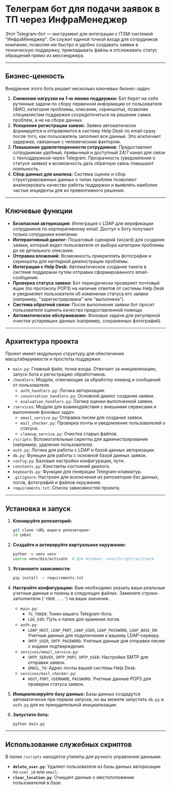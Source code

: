 # Телеграм бот для подачи заявок в ТП через ИнфраМенеджер

Этот Telegram-бот — инструмент для интеграции с ITSM-системой "ИнфраМенеджер". Он служит единой точкой входа для сотрудников компании, позволяя им быстро и удобно создавать заявки в техническую поддержку, прикладывать файлы и отслеживать статус обращений прямо из мессенджера.

---

## Бизнес-ценность

Внедрение этого бота решает несколько ключевых бизнес-задач:

1.  **Снижение нагрузки на 1-ю линию поддержки:** Бот берет на себя рутинные задачи по сбору первичной информации от пользователя (ФИО, категория проблемы, описание, скриншоты), позволяя специалистам поддержки сосредоточиться на решении самих проблем, а не на сборе данных.
2.  **Ускорение регистрации заявок:** Заявка автоматически формируется и отправляется в систему Help Desk по email сразу после того, как пользователь заполнил все данные. Это исключает задержки, связанные с человеческим фактором.
3.  **Повышение удовлетворенности сотрудников:** Предоставляет сотрудникам удобный, привычный и доступный 24/7 канал для связи с техподдержкой через Telegram. Прозрачность (уведомления о статусе заявки) и возможность дать обратную связь повышают лояльность.
4.  **Сбор данных для анализа:** Система оценок и сбор структурированных данных о типах проблем позволяют анализировать качество работы поддержки и выявлять наиболее частые инциденты для их превентивного решения.

---

## Ключевые функции

*   **Безопасная авторизация:** Интеграция с LDAP для верификации сотрудников по корпоративному email. Доступ к боту получают только сотрудники компании.
*   **Интерактивный диалог:** Пошаговый сценарий (wizard) для создания заявки, который ведет пользователя от выбора категории проблемы до ее детального описания.
*   **Отправка вложений:** Возможность прикреплять фотографии и скриншоты для наглядной демонстрации проблемы.
*   **Интеграция с Help Desk:** Автоматическое создание тикета в системе поддержки путем отправки сформированного email-сообщения.
*   **Проверка статуса заявки:** Бот периодически проверяет почтовый ящик (по протоколу POP3) на наличие ответов от системы Help Desk и уведомляет пользователя об изменении статуса его заявки (например, "зарегистрирована" или "выполнена").
*   **Система обратной связи:** После выполнения заявки бот просит пользователя оценить качество предоставленной помощи.
*   **Автоматическое обслуживание:** Фоновые задачи для регулярной очистки устаревших данных (например, сохраненных фотографий).

---

## Архитектура проекта

Проект имеет модульную структуру для обеспечения масштабируемости и простоты поддержки:

-   `main.py`: Главный файл, точка входа. Отвечает за инициализацию, запуск бота и регистрацию обработчиков.
-   `/handlers`: Модули, отвечающие за обработку команд и сообщений от пользователя.
    -   `auth_handlers.py`: Логика авторизации.
    -   `conversation_handlers.py`: Основной диалог создания заявки.
    -   `evaluation_handlers.py`: Логика оценки выполненной заявки.
-   `/services`: Модули для взаимодействия с внешними сервисами и выполнения фоновых задач.
    -   `email_service.py`: Отправка писем для создания заявок.
    -   `mail_checker.py`: Проверка почты и уведомление пользователей о статусе.
    -   `cleanup_service.py`: Очистка старых файлов.
-   `/scripts`: Вспомогательные скрипты для администрирования (например, удаление пользователя).
-   `auth.py`: Логика для работы с LDAP и базой данных авторизации.
-   `db.py`: Функции для работы с основной базой данных заявок.
-   `config.py`: Базовые настройки конфигурации, пути.
-   `constants.py`: Константы состояний диалога.
-   `keyboards.py`: Функции для генерации Telegram-клавиатур.
-   `.gitignore`: Настроен для исключения из репозитория баз данных, логов, фотографий и файлов окружения.
-   `requirements.txt`: Список зависимостей проекта.

---

## Установка и запуск

1.  **Клонируйте репозиторий:**
    ```bash
    git clone <URL вашего репозитория>
    cd imbot
    ```

2.  **Создайте и активируйте виртуальное окружение:**
    ```bash
    python -m venv venv
    source venv/bin/activate  # Для Windows: venv\Scripts\activate
    ```

3.  **Установите зависимости:**
    ```bash
    pip install -r requirements.txt
    ```

4.  **Настройте конфигурацию:**
    Вам необходимо указать ваши реальные учетные данные и токены в следующих файлах. Замените строки-заполнители (`'YOUR_...'`) на ваши значения.

    -   `main.py`:
        -   `TG_TOKEN`: Токен вашего Telegram-бота.
        -   `LOG_DIR`: Путь к папке для хранения логов.
    -   `auth.py`:
        -   `LDAP_HOST`, `LDAP_PORT`, `LDAP_USER`, `LDAP_PASSWORD`, `LDAP_BASE_DN`: Учетные данные для подключения к вашему LDAP-серверу.
        -   `SMTP_USER`, `SMTP_PASSWORD`: Учетные данные для отправки писем с кодами подтверждения.
    -   `services/email_service.py`:
        -   `SMTP_SERVER`, `SMTP_PORT`, `SMTP_USER`: Настройки SMTP для отправки заявок.
        -   `EMAIL_TO`: Адрес почты вашей системы Help Desk.
    -   `services/mail_checker.py`:
        -   `HOST`, `PORT`, `USERNAME`, `PASSWORD`: Учетные данные POP3 для проверки статуса заявок.

5.  **Инициализируйте базу данных:**
    Базы данных создадутся автоматически при первом запуске, но вы можете запустить `db.py` и `auth.py` для их принудительной инициализации.

6.  **Запустите бота:**
    ```bash
    python main.py
    ```
---

## Использование служебных скриптов

В папке `/scripts` находятся утилиты для ручного управления данными.

-   **`delete_user.py`**: Удаляет пользователя из базы данных авторизации по `user_id` или `email`.
-   **`clear_location.py`**: Очищает данные о местоположении пользователей в базе. 
